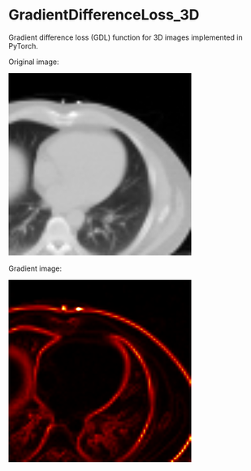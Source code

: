 # GradientDifferenceLoss_3D
Gradient difference loss (GDL) function for 3D images implemented in PyTorch. 

Original image:

![image](IMG/img.png)


Gradient image:

![image](IMG/grad.png)
